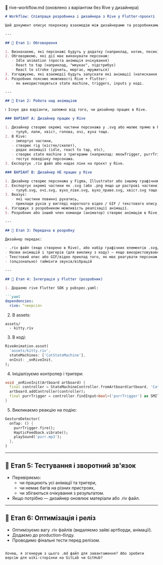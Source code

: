 
📄 rive-workflow.md (оновлено з варіантом без Rive у дизайнера)

```markdown
# Workflow: Співпраця розробника і дизайнера з Rive у Flutter-проєкті

Цей документ описує покрокову взаємодію між дизайнерами та розробниками при створенні анімованих персонажів для Flutter-додатку з використанням Rive.

---

## 🔹 Етап 1: Обговорення

1. Визначаємо, які персонажі будуть у додатку (наприклад, котик, песик).
2. Обговорюємо, які дії має виконувати персонаж:
   - Idle animation (проста анімація очікування)
   - React to tap (наприклад, "мяукає", підстрибує)
   - React to stroke (урчить, моргає, мружиться)
3. Узгоджуємо, які взаємодії будуть запускати які анімації (натискання, свайп, довге натискання).
4. Розробник пояснює можливості Rive + Flutter:
   - як використовуються state machine, triggers, inputs у коді.

---

## 🔹 Етап 2: Робота над анімацією

ℹ️ Існує два варіанти, залежно від того, чи дизайнер працює в Rive.

### ВАРІАНТ А: Дизайнер працює у Rive

1. Дизайнер створює окремі частини персонажа у .svg або малює прямо в Rive:
   - тулуб, лапи, хвіст, голова, очі, вуха тощо.
2. В Rive:
   - імпортує частини,
   - створює rig (кістяк/скелет),
   - додає анімації (idle, react to tap, etc),
   - створює state machine з тригерами (наприклад: meowTrigger, purrTrigger),
   - тестує поведінку персонажа.
3. Експортує .riv файл або надає лінк на проєкт у Rive.

### ВАРІАНТ B: Дизайнер НЕ працює у Rive

1. Дизайнер створює персонажа у Figma, Illustrator або іншому графічному редакторі.
2. Експортує окремі частини як .svg (або .png якщо це растрові частини), наприклад:
   - тулуб.svg, очі.svg, вухо_ліве.svg, вухо_праве.svg, хвіст.svg тощо.
3. Вказує:
   - які частини повинні рухатись,
   - приклади рухів у вигляді короткого відео / GIF / текстового опису.
4. Узгоджує з розробником можливість реалізації анімації.
5. Розробник або інший член команди (аніматор) створює анімацію в Rive, базуючись на матеріалах від дизайнера.

---

## 🔹 Етап 3: Передача в розробку

Дизайнер передає:

- .riv файл (якщо створено в Rive), або набір графічних елементів .svg/.png
- Назви анімацій і тригерів (для виклику з коду) — якщо використовувався Rive
- Текстовий опис або GIF/відео приклад того, як має реагувати персонаж
- (опціонально) таймінги звуків/вібрацій

---

## 🔹 Етап 4: Інтеграція у Flutter (розробник)

1. Додаємо rive Flutter SDK у pubspec.yaml:

```yaml
dependencies:
  rive: ^<версія>
```

2. В assets:

```
assets/
  - kitty.riv
```

3. В коді:

```dart
RiveAnimation.asset(
  'assets/kitty.riv',
  stateMachines: ['CatStateMachine'],
  onInit: _onRiveInit,
);
```

4. Ініціалізуємо контролер і тригери:

```dart
void _onRiveInit(Artboard artboard) {
  final controller = StateMachineController.fromArtboard(artboard, 'CatStateMachine');
  artboard.addController(controller);
  final purrTrigger = controller.findInput<bool>('purrTrigger') as SMITrigger;
}
```

5. Викликаємо реакцію на подію:

```dart
GestureDetector(
  onTap: () {
    purrTrigger.fire();
    HapticFeedback.vibrate();
    playSound('purr.mp3');
  },
)
```

---

## 🔹 Етап 5: Тестування і зворотний зв'язок

- Перевіряємо:
  - чи працюють усі анімації та тригери,
  - чи немає багів на різних пристроях,
  - чи збігаються очікування з результатом.
- Якщо потрібно — дизайнер оновлює матеріали або .riv файл.

---

## 🔹 Етап 6: Оптимізація і реліз

- Оптимізуємо вагу .riv файлів (видаляємо зайві артборди, анімації).
- Додаємо до production-білду.
- Проводимо фінальні тести перед релізом.
```

Хочеш, я згенерую з цього .md файл для завантаження? Або зробити версію для wiki-сторінки на GitLab чи GitHub?
